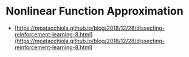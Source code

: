 # Nonlinear Function Approximation

- [https://mpatacchiola.github.io/blog/2018/12/28/dissecting-reinforcement-learning-8.html](https://mpatacchiola.github.io/blog/2018/12/28/dissecting-reinforcement-learning-8.html)